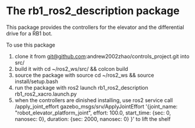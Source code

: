 # The rb1_ros2_description package

This package provides the controllers for the elevator and the differential drive for a RB1 bot. 

To use this package 

1) clone it from git@github.com:andrew2002zhao/controls_project.git into src/
2) build it with cd ~/ros2_ws/src/ && colcon build
3) source the package with source cd ~/ros2_ws && source install/setup.bash
4) run the package with ros2 launch rb1_ros2_description rb1_ros2_xacro.launch.py
5) when the controllers are dinished installing, use ros2 service call /apply_joint_effort gazebo_msgs/srv/ApplyJointEffort '{joint_name: "robot_elevator_platform_joint", effort: 100.0, start_time: {sec: 0, nanosec: 0}, duration: {sec: 2000, nanosec: 0} }' to lift the shelf
